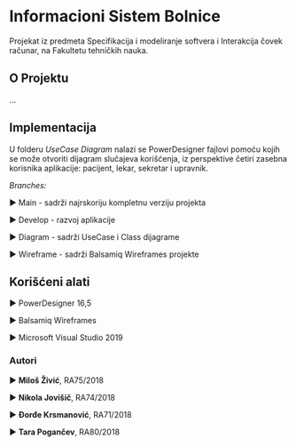 # Informacioni Sistem Bolnice 

Projekat iz predmeta Specifikacija i modeliranje softvera i Interakcija čovek računar, na Fakultetu tehničkih nauka.

## O Projektu

...

## Implementacija

U folderu *UseCase Diagram* nalazi se PowerDesigner fajlovi pomoću kojih se može otvoriti dijagram slučajeva korišćenja, iz perspektive četiri zasebna korisnika aplikacije: pacijent, lekar, sekretar i upravnik. 

*Branches:*

► Main - sadrži najrskoriju kompletnu verziju projekta

► Develop - razvoj aplikacije

► Diagram - sadrži UseCase i Class dijagrame

► Wireframe - sadrži Balsamiq Wireframes projekte



## Korišćeni alati

► PowerDesigner 16,5

► Balsamiq Wireframes

► Microsoft Visual Studio 2019


### Autori
► **Miloš Živić**, RA75/2018

► **Nikola Jovišič**, RA74/2018

► **Đorđe Krsmanović**, RA71/2018

► **Tara Pogančev**, RA80/2018
#

